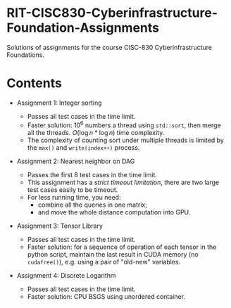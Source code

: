 # RIT-CISC830-Cyberinfrastructure-Foundation-Assignments

Solutions of assignments for the course CISC-830 Cyberinfrastructure Foundations.

# Contents

* Assignment 1: Integer sorting
  * Passes all test cases in the time limit.
  * Faster solution: $10^6$ numbers a thread using `std::sort`, then merge all the threads. $O(\log n * \log n)$ time complexity.
  * The complexity of counting sort under multiple threads is limited by the `max()` and `write(index++)` process.

* Assignment 2: Nearest neighbor on DAG
  * Passes the first 8 test cases in the time limit.
  * This assignment has a *strict timeout limitation*, there are two large test cases easily to be timeout.
  * For less running time, you need:
    * combine all the queries in one matrix;
    * and move the whole distance computation into GPU.    

* Assignment 3: Tensor Library
  * Passes all test cases in the time limit.
  * Faster solution: for a sequence of operation of each tensor in the python script, maintain the last result in CUDA memory (no `cudafree()`), e.g. using a pair of "old-new" variables.

* Assignment 4: Discrete Logarithm
  * Passes all test cases in the time limit.
  * Faster solution: CPU BSGS using unordered container.
